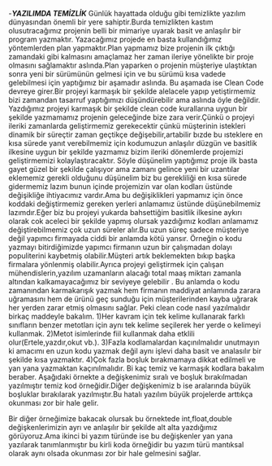 -***YAZILIMDA TEMİZLİK***
Günlük hayattada olduğu gibi temizlikte yazılım dünyasından önemli bir yere sahiptir.Burda temizlikten kastım olusutracağımız projenin belli bir mimariye uyarak basit ve anlaşılır bir program yazmaktır.
Yazacağımız projede en basta kullandığımız yöntemlerden plan yapmaktır.Plan yapmamız bize projenin ilk çıktığı zamandaki gibi kalmasını amaçlamaz her zaman ileriye yönelikte bir proje olmasını sağlamaktır aslında.Plan yaparken o projenin müşteriye ulaştıktan sonra yeni bir sürümünün gelmesi için ve bu sürümü kısa vadede gelebilmesi için yaptığımız bir aşamadır aslında.
Bu aşamada ise Clean Code devreye girer.Bir projeyi karmaşık bir şekilde alelacele yapıp yetiştirmemiz bizi zamandan tasarruf  yaptığımızı düşündürebilir ama aslında öyle değildir.
Yazdığımız projeyi karmaşık bir şekilde clean code kurallarına uygun bir şekilde yazmamamız projenin geleceğinde bize zara verir.Çünkü o projeyi ileriki zamanlarda geliştirmemiz gerekecektir çünkü müşterinin istekleri dinamik bir süreçtir zaman geçtikçe değişebilir,artabilir bızde bu ısteklere en kısa sürede yanıt verebilmemiz için kodumuzun anlaşılır düzgün ve basitlik ilkesine uygun bir şekilde yazmamız bizim ileriki dönemlerde projemizi geliştirmemizi kolaylaştıracaktır.
Söyle düşünelim yaptığımız proje ilk basta gayet güzel bir şekilde çalışıyor ama zamanı gelince yeni bir uzantılar eklememiz gerekli olduğunu düşünelim biz bu gerekliliği en kısa sürede gidermemiz lazım bunun içinde projemizin var olan kodları üstünde değişikliğe ihtiyacımız vardır.Ama bu değişiklikleri yapmamız için önce koddaki değiştirmemiz gereken yerleri anlamamız üstünde düşünebilmemiz  lazımdır.Eğer biz bu projeyi yukarda bahsettiğim basitlik ilkesine aykırı olarak cok aceleci bir şekilde yapmış olursak yazdığımız kodları anlamamız değiştirebilmemiz çok uzun süreler alır.Bu uzun süreç sadece müşteriye değil yapımcı firmayada ciddi bir anlamda kötü yansır.
Örneğin o kodu yazmayı bitirdiğimizde yapımcı firmanın uzun bir çalışmadan dolayı populiterini kaybetmiş olabilir.Müşteri artık beklemekten bıkıp başka firmalara yönlenmiş olabilir.Ayrıca projeyi geliştirmek için çalışan mühendislerin,yazılım uzamanların alacağı  total maaş miktarı zamanla altından kalkamayacağımız bir seviyeye gelebilir .
Bu anlamda o kodu zamanından karmakarışık yazmak hem firmanın maddiyat  anlamında zarara uğramasını hem de ürünü geç sunduğu için müşterilerinden kayba uğrarak her yerden zarar etmiş olmasını sağlar.
Peki clean code nasıl yazılmalıdır birkaç maddeyle bakalım.
1)Her kavram için tek kelime kullanarak  farklı sınıfların benzer metotları için aynı tek kelime seçilerek her yerde o kelimeyi kullanmak.
2)Metot isimlerinde fiil kullanmak daha etklili olur(Ertele,yazdır,okut vb.).
3)Fazla kodlamalardan kaçınılmalıdır unutmayın ki amacımı en uzun kodu yazmak değil aynı işlevi daha basit ve analasılır bir şekilde kısa yazmaktır.
4)Çok fazla boşluk bırakmamaya dikkat edilmeli ve yan yana yazmaktan kaçınılmalıdır.
Bi kaç temiz ve karmaşık kodlara bakalım beraber.
Aşağıdaki  örnekte a değişkenimiz sıralı ve boşluk bırakılmadan yazılmıştır temiz kod örneğidir.Diğer değişkenimiz b ise aralarında büyük boşluklar bırakılarak yazılmıştır.Bu hatalı yazılım büyük projelerde arttıkça okunması zor bir hale gelir.
 
Bir diğer örneğimize bakacak olursak bu örnektede int,float,double değişkenlerimizin ayrı ve anlaşılır bir şekilde alt alta yazdığımız görüyoruz.Ama ikinci  bi yazım türünde ise bu değişkenler yan yana yazılarak tanımlanmıştır bu kirli koda örneğidir bu yazım türü mantıksal olarak aynı olsada okunması zor bir hale gelmesini sağlar.
 


